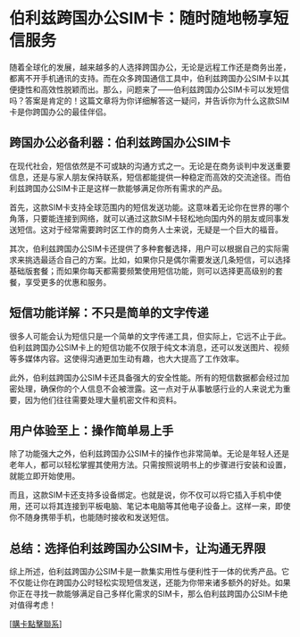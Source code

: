 # 伯利兹跨国办公SIM卡：随时随地畅享短信服务

随着全球化的发展，越来越多的人选择跨国办公，无论是远程工作还是商务出差，都离不开手机通讯的支持。而在众多跨国通信工具中，伯利兹跨国办公SIM卡以其便捷性和高效性脱颖而出。那么，问题来了——伯利兹跨国办公SIM卡可以发短信吗？答案是肯定的！这篇文章将为你详细解答这一疑问，并告诉你为什么这款SIM卡是你跨国办公的最佳伴侣。

## 跨国办公必备利器：伯利兹跨国办公SIM卡

在现代社会，短信依然是不可或缺的沟通方式之一。无论是在商务谈判中发送重要信息，还是与家人朋友保持联系，短信都能提供一种稳定而高效的交流途径。而伯利兹跨国办公SIM卡正是这样一款能够满足你所有需求的产品。

首先，这款SIM卡支持全球范围内的短信发送功能。这意味着无论你在世界的哪个角落，只要能连接到网络，就可以通过这款SIM卡轻松地向国内外的朋友或同事发送短信。这对于经常需要跨时区工作的商务人士来说，无疑是一个巨大的福音。

其次，伯利兹跨国办公SIM卡还提供了多种套餐选择，用户可以根据自己的实际需求来挑选最适合自己的方案。比如，如果你只是偶尔需要发送几条短信，可以选择基础版套餐；而如果你每天都需要频繁使用短信功能，则可以选择更高级别的套餐，享受更多的优惠和服务。

## 短信功能详解：不只是简单的文字传递

很多人可能会认为短信只是一个简单的文字传递工具，但实际上，它远不止于此。伯利兹跨国办公SIM卡上的短信功能不仅限于纯文本消息，还可以发送图片、视频等多媒体内容。这使得沟通更加生动有趣，也大大提高了工作效率。

此外，伯利兹跨国办公SIM卡还具备强大的安全性能。所有的短信数据都会经过加密处理，确保你的个人信息不会被泄露。这一点对于从事敏感行业的人来说尤为重要，因为他们往往需要处理大量机密文件和资料。

## 用户体验至上：操作简单易上手

除了功能强大之外，伯利兹跨国办公SIM卡的操作也非常简单。无论是年轻人还是老年人，都可以轻松掌握其使用方法。只需按照说明书上的步骤进行安装和设置，就能立即开始使用。

而且，这款SIM卡还支持多设备绑定。也就是说，你不仅可以将它插入手机中使用，还可以将其连接到平板电脑、笔记本电脑等其他电子设备上。这样一来，即使你不随身携带手机，也能随时接收和发送短信。

## 总结：选择伯利兹跨国办公SIM卡，让沟通无界限

综上所述，伯利兹跨国办公SIM卡是一款集实用性与便利性于一体的优秀产品。它不仅能让你在跨国办公时轻松实现短信发送，还能为你带来诸多额外的好处。如果你正在寻找一款能够满足自己多样化需求的SIM卡，那么伯利兹跨国办公SIM卡绝对值得考虑！

[[購卡點擊聯系](https://t.me/s/esim1088)]